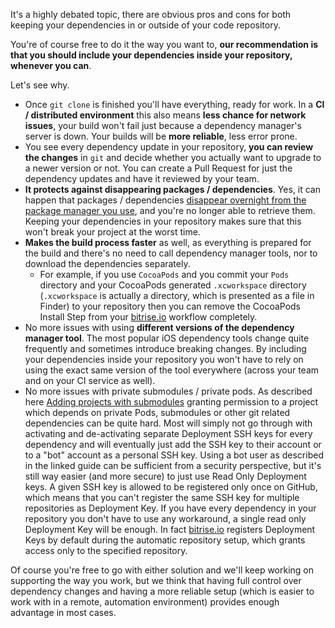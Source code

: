 It's a highly debated topic, there are obvious pros and cons
for both keeping your dependencies in or outside of your code repository.

You're of course free to do it the way you want to,
__our recommendation is that you should include your dependencies inside your repository,
whenever you can__. 

Let's see why.

* Once `git clone` is finished you'll have everything, ready for work.
  In a __CI / distributed environment__ this also means __less chance for network issues__,
  your build won't fail just because a dependency manager's server is down.
  Your builds will be __more reliable__, less error prone.
* You see every dependency update in your repository, __you can review the changes__ in `git`
  and decide whether you actually want to upgrade to a newer version or not.
  You can create a Pull Request for just the dependency updates and have it reviewed by your team.
* __It protects against disappearing packages / dependencies__.
  Yes, it can happen that packages / dependencies
  [disappear overnight from the package manager you use](http://www.theregister.co.uk/2016/03/23/npm_left_pad_chaos/),
  and you're no longer able to retrieve them.
  Keeping your dependencies in your repository makes sure that this won't break your project at the worst time.
* __Makes the build process faster__ as well, as everything is prepared for the build and
  there's no need to call dependency manager tools, nor to download the dependencies separately.
    * For example, if you use `CocoaPods` and you commit your `Pods` directory
      and your CocoaPods generated `.xcworkspace` directory (`.xcworkspace` is actually a directory, which is presented as a file in Finder)
      to your repository then you can remove the CocoaPods Install Step from your [bitrise.io](https://www.bitrise.io) workflow completely.
* No more issues with using __different versions of the dependency manager tool__.
  The most popular iOS dependency tools change quite frequently and sometimes introduce breaking changes.
  By including your dependencies inside your repository you won't have to
  rely on using the exact same version of the tool everywhere (across your team and on your CI service as well).
* No more issues with private submodules / private pods.
  As described here [Adding projects with submodules](/faq/adding-projects-with-submodules/) granting permission
  to a project which depends on private Pods, submodules or other git related dependencies can be quite hard.
  Most will simply not go through with activating and de-activating separate Deployment SSH keys
  for every dependency and will eventually just add the SSH key to their account or to a "bot" account as a personal SSH key.
  Using a bot user as described in the linked guide can be sufficient from a security perspective,
  but it's still way easier (and more secure) to just use Read Only Deployment keys.
  A given SSH key is allowed to be registered only once on GitHub, which means that you can't register
  the same SSH key for multiple repositories as Deployment Key.
  If you have every dependency in your repository you don't have to use any workaround,
  a single read only Deployment Key will be enough.
  In fact [bitrise.io](https://www.bitrise.io) registers Deployment Keys
  by default during the automatic repository setup,
  which grants access only to the specified repository.

Of course you're free to go with either solution and we'll keep working on supporting the way you work,
but we think that having full control over dependency changes
and having a more reliable setup (which is easier to work with in a remote, automation environment)
provides enough advantage in most cases.
